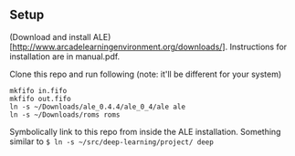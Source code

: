 ## Setup
(Download and install ALE)[http://www.arcadelearningenvironment.org/downloads/]. Instructions for installation are in manual.pdf.

Clone this repo and run following (note: it'll be different for your system)

```
mkfifo in.fifo
mkfifo out.fifo 
ln -s ~/Downloads/ale_0.4.4/ale_0_4/ale ale
ln -s ~/Downloads/roms roms
```

Symbolically link to this repo from inside the ALE installation. Something similar to `$ ln -s ~/src/deep-learning/project/ deep`
